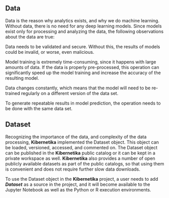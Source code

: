 ## Data
Data is the reason why analytics exists, and why we do machine learning. Without data, there is no need for any deep learning models. Since models exist only for processing and analyzing the data, the following observations about the data are true:

Data needs to be validated and secure. Without this, the results of models could be invalid, or worse, even malicious.

Model training is extremely time-consuming, since it happens with large amounts of data. If the data is properly pre-processed, this operation can significantly speed up the model training and increase the accuracy of the resulting model.

Data changes constantly, which means that the model will need to be re-trained regularly on a different version of the data set.

To generate repeatable results in model prediction, the operation needs to be done with the same data set.

## Dataset
Recognizing the importance of the data, and complexity of the data processing, **Kibernetika** implemented the Dataset object. This object can be loaded, versioned, accessed, and commented on. The Dataset object can be published in the **Kibernetika** public catalog or it can be kept in a private workspace as well. **Kibernetika** also provides a number of open publicly available datasets as part of the public catalogs, so that using them is convenient and does not require further slow data downloads.

To use the Dataset object in the **Kibernetika** project, a user needs to add ***Dataset*** as a source in the project, and it will become available to the Jupyter Notebook as well as the Python or R execution environments.



